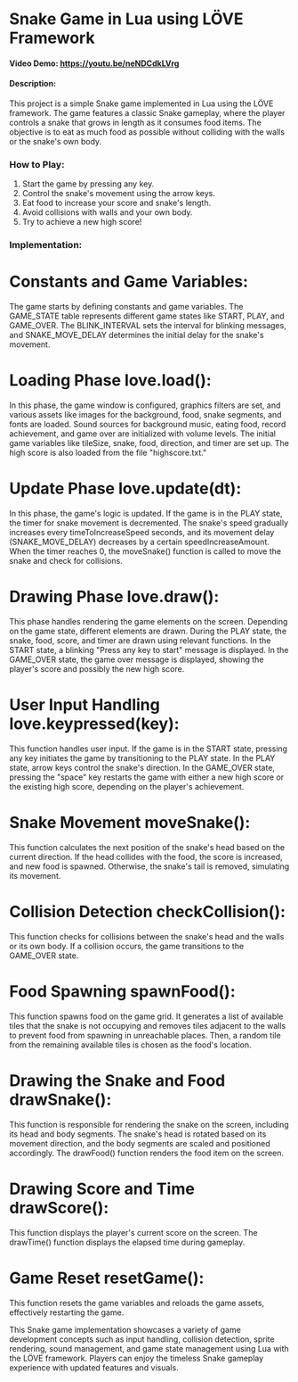 # Snake Game in Lua using LÖVE Framework

#### Video Demo: https://youtu.be/neNDCdkLVrg

#### Description:
This project is a simple Snake game implemented in Lua using the LÖVE framework. The game features a classic Snake gameplay, where the player controls a snake that grows in length as it consumes food items. The objective is to eat as much food as possible without colliding with the walls or the snake's own body.


### How to Play:
1. Start the game by pressing any key.
2. Control the snake's movement using the arrow keys.
3. Eat food to increase your score and snake's length.
4. Avoid collisions with walls and your own body.
5. Try to achieve a new high score!


### Implementation:
# Constants and Game Variables:
The game starts by defining constants and game variables. The GAME_STATE table represents different game states like START, PLAY, and GAME_OVER. The BLINK_INTERVAL sets the interval for blinking messages, and SNAKE_MOVE_DELAY determines the initial delay for the snake's movement.

# Loading Phase love.load():
In this phase, the game window is configured, graphics filters are set, and various assets like images for the background, food, snake segments, and fonts are loaded. Sound sources for background music, eating food, record achievement, and game over are initialized with volume levels. The initial game variables like tileSize, snake, food, direction, and timer are set up. The high score is also loaded from the file "highscore.txt."

# Update Phase love.update(dt):
In this phase, the game's logic is updated. If the game is in the PLAY state, the timer for snake movement is decremented. The snake's speed gradually increases every timeToIncreaseSpeed seconds, and its movement delay (SNAKE_MOVE_DELAY) decreases by a certain speedIncreaseAmount. When the timer reaches 0, the moveSnake() function is called to move the snake and check for collisions.

# Drawing Phase love.draw():
This phase handles rendering the game elements on the screen. Depending on the game state, different elements are drawn. During the PLAY state, the snake, food, score, and timer are drawn using relevant functions. In the START state, a blinking "Press any key to start" message is displayed. In the GAME_OVER state, the game over message is displayed, showing the player's score and possibly the new high score.

# User Input Handling love.keypressed(key):
This function handles user input. If the game is in the START state, pressing any key initiates the game by transitioning to the PLAY state. In the PLAY state, arrow keys control the snake's direction. In the GAME_OVER state, pressing the "space" key restarts the game with either a new high score or the existing high score, depending on the player's achievement.

# Snake Movement moveSnake():
This function calculates the next position of the snake's head based on the current direction. If the head collides with the food, the score is increased, and new food is spawned. Otherwise, the snake's tail is removed, simulating its movement.

# Collision Detection checkCollision():
This function checks for collisions between the snake's head and the walls or its own body. If a collision occurs, the game transitions to the GAME_OVER state.

# Food Spawning spawnFood():
This function spawns food on the game grid. It generates a list of available tiles that the snake is not occupying and removes tiles adjacent to the walls to prevent food from spawning in unreachable places. Then, a random tile from the remaining available tiles is chosen as the food's location.

# Drawing the Snake and Food drawSnake():
This function is responsible for rendering the snake on the screen, including its head and body segments. The snake's head is rotated based on its movement direction, and the body segments are scaled and positioned accordingly. The drawFood() function renders the food item on the screen.

# Drawing Score and Time drawScore():
This function displays the player's current score on the screen. The drawTime() function displays the elapsed time during gameplay.

# Game Reset resetGame():
This function resets the game variables and reloads the game assets, effectively restarting the game.

This Snake game implementation showcases a variety of game development concepts such as input handling, collision detection, sprite rendering, sound management, and game state management using Lua with the LÖVE framework. Players can enjoy the timeless Snake gameplay experience with updated features and visuals.
